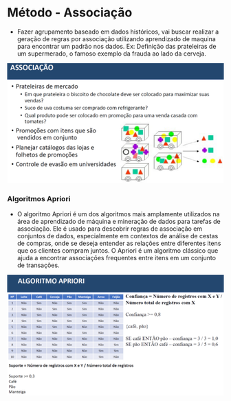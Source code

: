 # Método - Associação
* Fazer agrupamento baseado em dados históricos, vai buscar realizar a geração de regras por associação utilizando aprendizado de maquina para encontrar um padrão nos dados.
Ex: Definição das prateleiras de um supermerado, o famoso exemplo da frauda ao lado da cerveja.

![()](../../../imagens/associacao1.PNG)

### Algoritmos Apriori
* O algoritmo Apriori é um dos algoritmos mais amplamente utilizados na área de aprendizado de máquina e mineração de dados para tarefas de associação. Ele é usado para descobrir regras de associação em conjuntos de dados, especialmente em contextos de análise de cestas de compras, onde se deseja entender as relações entre diferentes itens que os clientes compram juntos. O Apriori é um algoritmo clássico que ajuda a encontrar associações frequentes entre itens em um conjunto de transações.

![()](../../../imagens/associacao2.PNG)